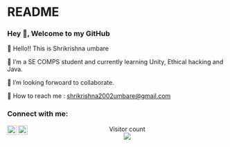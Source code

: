 # README
### Hey 👋, Welcome to my GitHub 

👋 Hello!! This is Shrikrishna umbare

🌱 I’m a SE COMPS student and currently learning Unity, Ethical hacking and Java.

👀 I’m looking forwoard to collaborate.

📧 How to reach me : shrikrishna2002umbare@gmail.com


### Connect with me:


[<img align="left" alt="shubham-talawadekar | LinkedIn" width="22px" src="https://www.iconsdb.com/icons/preview/white/linkedin-3-xxl.png" />][linkedin]
[<img align="left" alt="shubham.t.7 | Instagram" width="22px" src="https://www.edigitalagency.com.au/wp-content/uploads/new-instagram-logo-white-border-icon-png-large.png" />][instagram]


[instagram]: https://www.instagram.com/shri__krishna__142/
[linkedin]: https://www.linkedin.com/in/shrikrishna-umbare-6ba376216/



<p align="center"> 
  Visitor count<br>
  <img src="https://profile-counter.glitch.me/0-shubham-0/count.svg" />
</p>





